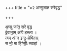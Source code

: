 +++
title = "०२ अप्सुजात सरेवृद्ध"

+++

अ॒प्सु जा॑त॒ सरे॑ वृद्ध  
दे॒वाना॒म् अपि॑ हस्त्य ।  
त्वम् अ॑ग्न इन्द्र॒-प्रेषि॑त॒स्  
स नो॒ मा हिꣳ॑सीः॒ स्वाहा॑ ।  
